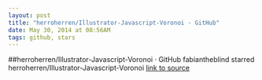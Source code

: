 ```yaml
---
layout: post
title: "herroherren/Illustrator-Javascript-Voronoi · GitHub"
date: May 30, 2014 at 08:56AM
tags: github, stars
---
```

##herroherren/Illustrator-Javascript-Voronoi · GitHub
fabiantheblind starred herroherren/Illustrator-Javascript-Voronoi
[link to source](http://ift.tt/1o457cY) 
